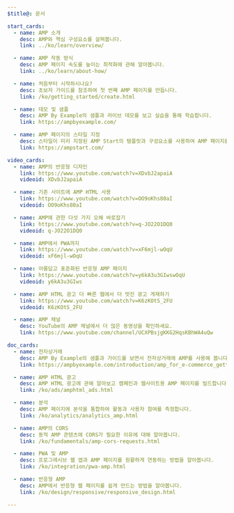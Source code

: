 ```yaml
---
$title@: 문서

start_cards:
  - name: AMP 소개
    desc: AMP와 핵심 구성요소를 살펴봅니다.
    link: ../ko/learn/overview/

  - name: AMP 작동 방식
    desc: AMP 페이지 속도를 높이는 최적화에 관해 알아봅니다.
    link: ../ko/learn/about-how/

  - name: 처음부터 시작하시나요?
    desc: 초보자 가이드를 참조하여 첫 번째 AMP 페이지를 만듭니다.
    link: /ko/getting_started/create.html

  - name: 데모 및 샘플
    desc: AMP By Example의 샘플과 라이브 데모를 보고 실습을 통해 학습합니다.
    link: https://ampbyexample.com/

  - name: AMP 페이지의 스타일 지정
    desc: 스타일이 미리 지정된 AMP Start의 템플릿과 구성요소를 사용하여 AMP 페이지를 아름답게 꾸밀 수 있습니다.
    link: https://ampstart.com/

video_cards:
  - name: AMP의 반응형 디자인
    link: https://www.youtube.com/watch?v=XDvbJ2apaiA
    videoid: XDvbJ2apaiA

  - name: 기존 사이트에 AMP HTML 사용
    link: https://www.youtube.com/watch?v=OO9oKhs80aI
    videoid: OO9oKhs80aI

  - name: AMP에 관한 다섯 가지 오해 바로잡기
    link: https://www.youtube.com/watch?v=q-JO22O1DQ0
    videoid: q-JO22O1DQ0

  - name: AMP에서 PWA까지
    link: https://www.youtube.com/watch?v=xF6mjl-wOqU
    videoid: xF6mjl-wOqU

  - name: 아름답고 표준화된 반응형 AMP 페이지
    link: https://www.youtube.com/watch?v=y6kA3u3GIwswOqU
    videoid: y6kA3u3GIws

  - name: AMP HTML 광고 더 빠른 웹에서 더 멋진 광고 게재하기
    link: https://www.youtube.com/watch?v=K6zKOtS_2FU
    videoid: K6zKOtS_2FU

  - name: AMP 채널
    desc: YouTube의 AMP 채널에서 더 많은 동영상을 확인하세요.
    link: https://www.youtube.com/channel/UCXPBsjgKKG2HqsKBhWA4uQw

doc_cards:
  - name: 전자상거래
    desc: AMP By Example의 샘플과 가이드를 보면서 전자상거래에 AMP를 사용해 봅니다. 
    link: https://ampbyexample.com/introduction/amp_for_e-commerce_getting_started/

  - name: AMP HTML 광고
    desc: AMP HTML 광고에 관해 알아보고 캠페인과 웹사이트용 AMP 페이지를 빌드합니다.
    link: /ko/ads/amphtml_ads.html

  - name: 분석
    desc: AMP 페이지에 분석을 통합하여 활동과 사용자 참여를 측정합니다.
    link: /ko/analytics/analytics_amp.html

  - name: AMP의 CORS
    desc: 동적 AMP 콘텐츠에 CORS가 필요한 이유에 대해 알아봅니다.
    link: /ko/fundamentals/amp-cors-requests.html

  - name: PWA 및 AMP
    desc: 프로그레시브 웹 앱과 AMP 페이지를 원활하게 연동하는 방법을 알아봅니다.
    link: /ko/integration/pwa-amp.html

  - name: 반응형 AMP
    desc: AMP에서 반응형 웹 페이지를 쉽게 만드는 방법을 알아봅니다.
    link: /ko/design/responsive/responsive_design.html

---
```

 
